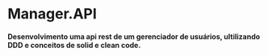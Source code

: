 # Manager.API

#### Desenvolvimento uma api rest de um gerenciador de usuários, ultilizando DDD e conceitos de solid e clean code.


#

